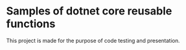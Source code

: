 # Samples of dotnet core reusable functions

This project is made for the purpose of code testing and presentation.